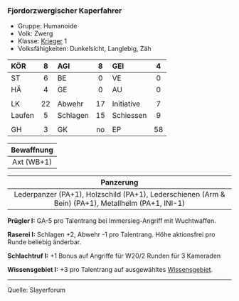 ### Fjordorzwergischer Kaperfahrer

- Gruppe: Humanoide
- Volk: Zwerg
- Klasse: [Krieger](../../grw/charaktere-klasse-krieger.md) 1
- Volksfähigkeiten: Dunkelsicht, Langlebig, Zäh

| KÖR    |  8  | AGI      |  8  | GEI        |  4  |
| :----- | :-: | :------- | :-: | :--------- | :-: |
| ST     |  6  | BE       |  0  | VE         |  0  |
| HÄ     |  4  | GE       |  0  | AU         |  0  |
|        |     |          |     |            |     |
| LK     | 22  | Abwehr   | 17  | Initiative |  7  |
| Laufen |  5  | Schlagen | 15  | Schiessen  |  9  |
|        |     |          |     |            |     |
| GH     |  3  | GK       | no  | EP         | 58  |

| Bewaffnung |
| :--------: |
| Axt (WB+1) |

|                                             Panzerung                                              |
| :------------------------------------------------------------------------------------------------: |
| Lederpanzer (PA+1), Holzschild (PA+1), Lederschienen (Arm & Bein) (PA+1), Metallhelm (PA+1, INI-1) |

**Prügler I:** GA-5 pro Talentrang bei Immersieg-Angriff mit Wuchtwaffen.

**Raserei I:** Schlagen +2, Abwehr -1 pro Talentrang. Höhe aktionsfrei pro Runde beliebig änderbar.

**Schlachtruf I:** +1 Bonus auf Angriffe für W20/2 Runden für 3 Kameraden

**Wissensgebiet I:** +3 pro Talentrang auf ausgewähltes [Wissensgebiet](../../grw/talente/wissensgebiet.md).

---

Quelle: Slayerforum
